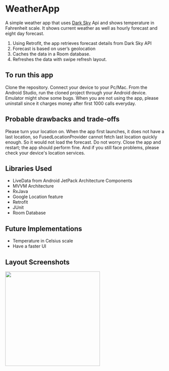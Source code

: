 # WeatherApp
A simple weather app that uses [Dark Sky](https://darksky.net/dev/docs) Api and shows temperature in Fahrenheit scale. It shows current weather as well as hourly forecast and eight day forecast.
1) Using Retrofit, the app retrieves forecast details from Dark Sky API
2) Forecast is based on user’s geolocation
3) Caches the data in a Room database.
4) Refreshes the data with swipe refresh layout.
## To run this app
Clone the repository. Connect your device to your Pc/Mac. From the Android Studio, run the cloned project through your 
Android device. Emulator might show some bugs. When you are not using the app, please uninstall since it charges money
after first 1000 calls everyday.
## Probable drawbacks and trade-offs
Please turn your location on. When the app first launches, it does not have a last location, so FusedLocationProvider cannot fetch last location quickly enough.
So it would not load the forecast. Do not worry. Close the app and restart; the app should perform fine. And if you still
face problems, please check your device's location services. 
## Libraries Used
* LiveData from Android JetPack Architecture Components
* MVVM Architecture
* RxJava
* Google Location feature
* Retrofit
* JUnit
* Room Database
## Future Implementations
* Temperature in Celsius scale
* Have a faster UI
## Layout Screenshots
 
<img src="https://user-images.githubusercontent.com/44322211/65361211-c10c4c80-dbd0-11e9-9d34-388272608bdd.jpg" width="300">
